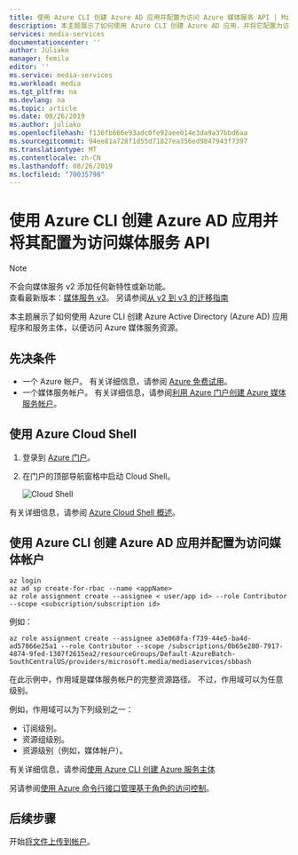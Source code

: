 ```yaml
---
title: 使用 Azure CLI 创建 Azure AD 应用并配置为访问 Azure 媒体服务 API | Microsoft Docs
description: 本主题展示了如何使用 Azure CLI 创建 Azure AD 应用，并将它配置为访问 Azure 媒体服务 API。
services: media-services
documentationcenter: ''
author: Juliako
manager: femila
editor: ''
ms.service: media-services
ms.workload: media
ms.tgt_pltfrm: na
ms.devlang: na
ms.topic: article
ms.date: 08/26/2019
ms.author: juliako
ms.openlocfilehash: f136fb666e93adc0fe92aee014e3da9a37bbd6aa
ms.sourcegitcommit: 94ee81a728f1d55d71827ea356ed9847943f7397
ms.translationtype: MT
ms.contentlocale: zh-CN
ms.lasthandoff: 08/26/2019
ms.locfileid: "70035798"
---
```

# <a name="use-azure-cli-to-create-an-azure-ad-app-and-configure-it-to-access-media-services-api"></a>使用 Azure CLI 创建 Azure AD 应用并将其配置为访问媒体服务 API 

> [!NOTE]
> 不会向媒体服务 v2 添加任何新特性或新功能。 <br/>查看最新版本：[媒体服务 v3](https://docs.microsoft.com/azure/media-services/latest/)。 另请参阅[从 v2 到 v3 的迁移指南](../latest/migrate-from-v2-to-v3.md)

本主题展示了如何使用 Azure CLI 创建 Azure Active Directory (Azure AD) 应用程序和服务主体，以便访问 Azure 媒体服务资源。 

## <a name="prerequisites"></a>先决条件

- 一个 Azure 帐户。 有关详细信息，请参阅 [Azure 免费试用](https://azure.microsoft.com/pricing/free-trial/)。 
- 一个媒体服务帐户。 有关详细信息，请参阅[利用 Azure 门户创建 Azure 媒体服务帐户](media-services-portal-create-account.md)。

## <a name="use-the-azure-cloud-shell"></a>使用 Azure Cloud Shell

1. 登录到 [Azure 门户](https://portal.azure.com/)。
2. 在门户的顶部导航窗格中启动 Cloud Shell。

    ![Cloud Shell](./media/media-services-cli-create-and-configure-aad-app/media-services-cli-create-and-configure-aad-app01.png) 

有关详细信息，请参阅 [Azure Cloud Shell 概述](../../cloud-shell/overview.md)。

## <a name="create-an-azure-ad-app-and-configure-access-to-the-media-account-with-azure-cli"></a>使用 Azure CLI 创建 Azure AD 应用并配置为访问媒体帐户
 
```azurecli
az login
az ad sp create-for-rbac --name <appName> 
az role assignment create --assignee < user/app id> --role Contributor --scope <subscription/subscription id>
```

例如：

```azurecli
az role assignment create --assignee a3e068fa-f739-44e5-ba4d-ad57866e25a1 --role Contributor --scope /subscriptions/0b65e280-7917-4874-9fed-1307f2615ea2/resourceGroups/Default-AzureBatch-SouthCentralUS/providers/microsoft.media/mediaservices/sbbash
```

在此示例中，作用域是媒体服务帐户的完整资源路径。 不过，作用域可以为任意级别。

例如，作用域可以为下列级别之一：
 
* 订阅级别。
* 资源组级别。
* 资源级别（例如，媒体帐户）。

有关详细信息，请参阅[使用 Azure CLI 创建 Azure 服务主体](https://docs.microsoft.com/cli/azure/create-an-azure-service-principal-azure-cli)

另请参阅[使用 Azure 命令行接口管理基于角色的访问控制](../../role-based-access-control/role-assignments-cli.md)。 

## <a name="next-steps"></a>后续步骤

开始[将文件上传到帐户](media-services-portal-upload-files.md)。
